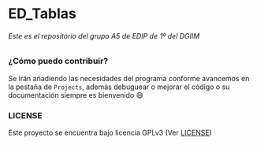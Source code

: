 # ED_Tablas

###### Este es el repositorio del grupo A5 de EDIP de 1º del DGIIM

### ¿Cómo puedo contribuir?
Se irán añadiendo las necesidades del programa conforme avancemos en la pestaña de `Projects`, además debuguear o mejorar el código o su documentación siempre es bienvenido :smile:

### LICENSE
Este proyecto se encuentra bajo licencia GPLv3 (Ver [LICENSE](/LICENSE))
